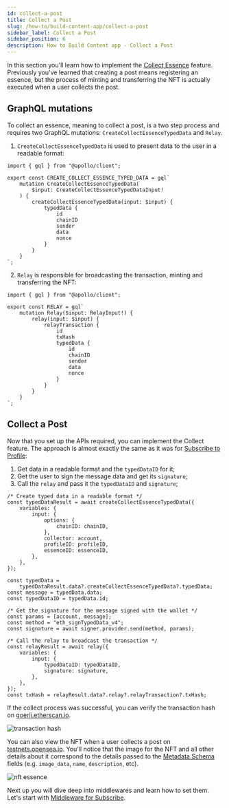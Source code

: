```yaml
---
id: collect-a-post
title: Collect a Post
slug: /how-to/build-content-app/collect-a-post
sidebar_label: Collect a Post
sidebar_position: 6
description: How to Build Content app - Collect a Post
---
```


In this section you'll learn how to implement the [Collect Essence](/guides/mutation/collect-essence) feature. Previously you've learned that creating a post means registering an essence, but the process of minting and transferring the NFT is actually executed when a user collects the post.

## GraphQL mutations

To collect an essence, meaning to collect a post, is a two step process and requires two GraphQL mutations: `CreateCollectEssenceTypedData` and `Relay`.

1. `CreateCollectEssenceTypedData` is used to present data to the user in a readable format:

```tsx title="graphql/CreateCollectEssenceTypedData.ts"
import { gql } from "@apollo/client";

export const CREATE_COLLECT_ESSENCE_TYPED_DATA = gql`
    mutation CreateCollectEssenceTypedData(
        $input: CreateCollectEssenceTypedDataInput!
    ) {
        createCollectEssenceTypedData(input: $input) {
            typedData {
                id
                chainID
                sender
                data
                nonce
            }
        }
    }
`;
```

2. `Relay` is responsible for broadcasting the transaction, minting and transferring the NFT:

```tsx title="graphql/Relay.ts"
import { gql } from "@apollo/client";

export const RELAY = gql`
    mutation Relay($input: RelayInput!) {
        relay(input: $input) {
            relayTransaction {
                id
                txHash
                typedData {
                    id
                    chainID
                    sender
                    data
                    nonce
                }
            }
        }
    }
`;
```

## Collect a Post

Now that you set up the APIs required, you can implement the Collect feature. The approach is almost exactly the same as it was for [Subscribe to Profile](/how-to/build-content-app/subscribe-to-profile):

1. Get data in a readable format and the `typedDataID` for it;
2. Get the user to sign the message data and get its `signature`;
3. Call the `relay` and pass it the `typedDataID` and `signature`;

```tsx title="components/CollectBtn.tsx"
/* Create typed data in a readable format */
const typedDataResult = await createCollectEssenceTypedData({
    variables: {
        input: {
            options: {
                chainID: chainID,
            },
            collector: account,
            profileID: profileID,
            essenceID: essenceID,
        },
    },
});

const typedData =
    typedDataResult.data?.createCollectEssenceTypedData?.typedData;
const message = typedData.data;
const typedDataID = typedData.id;

/* Get the signature for the message signed with the wallet */
const params = [account, message];
const method = "eth_signTypedData_v4";
const signature = await signer.provider.send(method, params);

/* Call the relay to broadcast the transaction */
const relayResult = await relay({
    variables: {
        input: {
            typedDataID: typedDataID,
            signature: signature,
        },
    },
});
const txHash = relayResult.data?.relay?.relayTransaction?.txHash;
```

If the collect process was successful, you can verify the transaction hash on [goerli.etherscan.io](https://goerli.etherscan.io/).

![transaction hash](/img/v2/build-content-app-collect-a-post-tx.png)

You can also view the NFT when a user collects a post on [testnets.opensea.io](testnets.opensea.io). You'll notice that the image for the NFT and all other details about it correspond to the details passed to the [Metadata Schema](/how-to/build-content-app/create-a-post#metadata-schema) fields (e.g. `image_data`, `name`, `description`, etc).

![nft essence](/img/v2/build-content-app-collect-a-post-nft.png)

Next up you will dive deep into middlewares and learn how to set them. Let's start with [Middleware for Subscribe](/how-to/build-content-app/middleware-for-subscribe).
